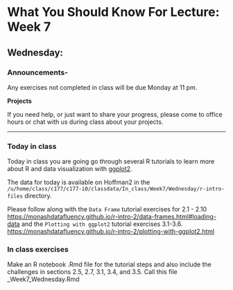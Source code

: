 # What You Should Know For Lecture: Week 7

## Wednesday:

### Announcements-

Any exercises not completed in class will be due Monday at 11 pm.

__Projects__

If you need help, or just want to share your progress, please come to office hours or chat with us during class about your projects.

---
### Today in class

Today in class you are going go through several R tutorials to learn more about R and data visualization with [ggplot2](https://ggplot2.tidyverse.org/reference/ggplot.html).

The data for today is available on Hoffman2 in the ```/u/home/class/c177/c177-i0/classdata/In_class/Week7/Wednesday/r-intro-files``` directory.

Please follow along with the `Data Frame` tutorial exercises for 2.1 - 2.10 https://monashdatafluency.github.io/r-intro-2/data-frames.html#loading-data and the `Plotting with ggplot2` tutorial exercises 3.1-3.6. https://monashdatafluency.github.io/r-intro-2/plotting-with-ggplot2.html


### In class exercises


Make an R notebook .Rmd file for the tutorial steps and also include the challenges in sections 2.5, 2.7, 3.1, 3.4, and 3.5.  Call this file <your initials>\_Week7_Wednesday.Rmd
